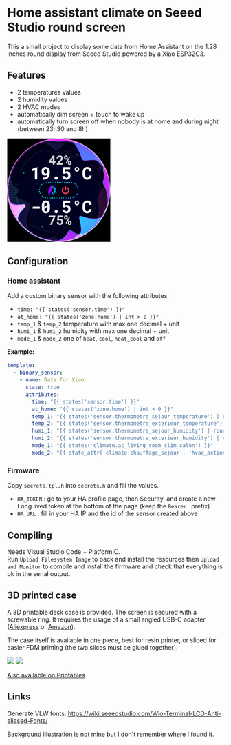 # Home assistant climate on Seeed Studio round screen

This a small project to display some data from Home Assistant on the 1.28 inches round display from Seeed Studio powered by a Xiao ESP32C3.

## Features

- 2 temperatures values
- 2 humidity values
- 2 HVAC modes
- automatically dim screen + touch to wake up
- automatically turn screen off when nobody is at home and during night (between 23h30 and 8h)

![preview](./preview.png)

## Configuration

### Home assistant

Add a custom binary sensor with the following attributes:
- `time: "{{ states('sensor.time') }}"`
- `at_home: "{{ states('zone.home') | int > 0 }}"`
- `temp_1` & `temp_2` temperature with max one decimal + unit
- `humi_1` & `humi_2` humidity with max one decimal + unit
- `mode_1` & `mode_2` one of `heat`, `cool`, `heat_cool` and `off`

**Example:**
```yaml
template:
  - binary_sensor:
    - name: Data for Xiao
      state: true
      attributes:
        time: "{{ states('sensor.time') }}"
        at_home: "{{ states('zone.home') | int > 0 }}"
        temp_1: "{{ states('sensor.thermometre_sejour_temperature') | round(1) }}°C"
        temp_2: "{{ states('sensor.thermometre_exterieur_temperature') | round(1) }}°C"
        humi_1: "{{ states('sensor.thermometre_sejour_humidity') | round(0) }}%"
        humi_2: "{{ states('sensor.thermometre_exterieur_humidity') | round(0) }}%"
        mode_1: "{{ states('climate.ac_living_room_clim_salon') }}"
        mode_2: "{{ state_attr('climate.chauffage_sejour', 'hvac_action') | replace('heating', 'heat') | replace('idle', 'off') }}"
```

### Firmware

Copy `secrets.tpl.h` into `secrets.h` and fill the values.

- `HA_TOKEN` : go to your HA profile page, then Security, and create a new Long lived token at the bottom of the page (keep the `Bearer ` prefix)
- `HA_URL` : fill in your HA IP and the id of the sensor created above

## Compiling

Needs Visual Studio Code + PlatformIO.  
Run `Upload Filesystem Image` to pack and install the resources then `Upload and Monitor` to compile and install the firmware and check that everything is ok in the serial output.

## 3D printed case

A 3D printable desk case is provided. The screen is secured with a screwable ring.
It requires the usage of a small angled USB-C adapter ([Aliexpress](https://aliexpress.com/item/1005005966745930.html) or [Amazon](https://www.amazon.com/dp/B0B2NJ3P3L)).

The case itself is available in one piece, best for resin printer, or sliced for easier FDM printing (the two slices must be glued together).

<img src="./render/front-1.png" width="400"/> <img src="./render/back-1.png" width="400"/>

[Also available on Printables](https://www.printables.com/model/1153601-desk-stand-for-seeed-studio-round-display)

## Links

Generate VLW fonts: https://wiki.seeedstudio.com/Wio-Terminal-LCD-Anti-aliased-Fonts/

Background illustration is not mine but I don't remember where I found it.
